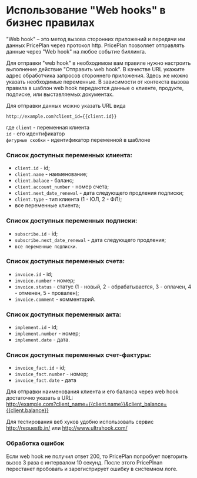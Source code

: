 # Использование "Web hooks" в бизнес правилах

"Web hook" – это метод вызова сторонних приложений и передачи им данных PricePlan через протокол http. PricePlan позволяет отправлять данные через "Web hook" на любое событие биллинга. 

Для отправки "web hook" в необходимом вам правиле нужно настроить выполнение действие "Отправить web hook". В качестве URL укажите адрес обработчика запросов стороннего приложения. Здесь же можно указать необходимые переменные. В зависимости от контекста вызова правила в шаблон web hook передаются данные о клиенте, продукте, подписке, или выставляемых документах.

Для отправки данных можно указать URL вида

```http://example.com?client_id={{client.id}}```

где ```client``` - переменная клиента  
```id``` - его идентификатор  
```фигурные скобки``` - идентификатор переменной в шаблоне


### Список доступных переменных клиента:


 * ```client.id```  - id;
 * ```client.name```  - наименование;
 * ```client.balace```  - баланс;
 * ```client.account_number```  - номер счета;
 * ```client.next_date_renewal```  - дата следующего продления подписки;
 * ```client.type```  - тип клиента (1 - ЮЛ, 2 - ФЛ);
 * все переменные клиента;



### Список доступных переменных подписки:


 * ```subscribe.id```  - id;
 * ```subscribe.next_date_renewal```  - дата следующего продления;
 * ```все переменные подписки```.


### Список доступных переменных счета:


 * ```invoice.id```  - id;
 * ```invoice.number```  - номер;
 * ```invoice.status```  - статус (1 - новый, 2 - обрабатывается, 3 - оплачен, 4 - отменен, 5 - провален);
 * ```invoice.comment```  - комментарий.


### Список доступных переменных акта:


 * ```implement.id```  - id;
 * ```implement.number```  - номер;
 * ```implement.date```  - дата.


### Список доступных переменных счет-фактуры:


 * ```invoice_fact.id```  - id;
 * ```invoice_fact.number```  - номер;
 * ```invoice_fact.date```  - дата  
 
Для отправки наименования клиента и его баланса через web hook достаточно указать в URL:  
http://example.com?client_name={{client.name}}&client_balance={{client.balance}}

Для тестирования веб хуков удобно использовать сервис  http://requestb.in/ или http://www.ultrahook.com/

### Обработка ошибок

Если web hook не получил ответ 200, то PricePlan попробует повторить вызов 3 раза с интервалом 10 секунд. После этого PricePlnan перестанет пробовать и зарегистрирует ошибку в системном логе.
